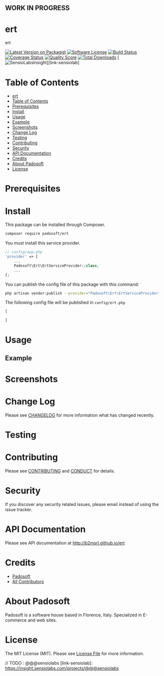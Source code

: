 ## WORK IN PROGRESS
# ert
ert

[![Latest Version on Packagist][ico-version]][link-packagist]
[![Software License][ico-license]](LICENSE.md)
[![Build Status][ico-travis]][link-travis]
[![Coverage Status][ico-scrutinizer]][link-scrutinizer]
[![Quality Score][ico-code-quality]][link-code-quality]
[![Total Downloads][ico-downloads]][link-downloads]
[![SensioLabsInsight][ico-sensiolab]][link-sensiolab]

Table of Contents
=================

  * [ert](#ert)
  * [Table of Contents](#table-of-contents)
  * [Prerequisites](#prerequisites)
  * [Install](#install)
  * [Usage](#usage)
  * [Example](#example)
  * [Screenshots](#screenshots)
  * [Change Log](#change-log)
  * [Testing](#testing)
  * [Contributing](#contributing)
  * [Security](#security)
  * [API Documentation](#api-documentation)
  * [Credits](#credits)
  * [About Padosoft](#about-padosoft)
  * [License](#license)

# Prerequisites

# Install

This package can be installed through Composer.

``` bash
composer require padosoft/ert
```
You must install this service provider.

``` php
// config/app.php
'provider' => [
    ...
    Padosoft\Ert\ErtServiceProvider::class,
    ...
];
```

You can publish the config file of this package with this command:
``` bash
php artisan vendor:publish --provider="Padosoft\Ert\ErtServiceProvider"
```
The following config file will be published in `config/ert.php`
``` php
[

]
```

# Usage

## Example

# Screenshots

# Change Log
Please see [CHANGELOG](CHANGELOG.md) for more information what has changed recently.

# Testing

# Contributing

Please see [CONTRIBUTING](CONTRIBUTING.md) and [CONDUCT](CONDUCT.md) for details.

# Security

If you discover any security related issues, please email  instead of using the issue tracker.

# API Documentation

Please see API documentation at http://b2msrl.github.io/ert

# Credits

- [Padosoft](https://github.com/padosoft)
- [All Contributors](../../contributors)

# About Padosoft
Padosoft is a software house based in Florence, Italy. Specialized in E-commerce and web sites.

# License

The MIT License (MIT). Please see [License File](LICENSE.md) for more information.


[ico-version]: https://img.shields.io/packagist/v/padosoft/ert.svg?style=flat-square
[ico-license]: https://img.shields.io/badge/license-MIT-brightgreen.svg?style=flat-square
[ico-travis]: https://img.shields.io/travis/padosoft/ert/master.svg?style=flat-square
[ico-scrutinizer]: https://img.shields.io/scrutinizer/coverage/g/padosoft/ert.svg?style=flat-square
[ico-code-quality]: https://img.shields.io/scrutinizer/g/padosoft/ert.svg?style=flat-square
[ico-downloads]: https://img.shields.io/packagist/dt/padosoft/ert.svg?style=flat-square
[ico-sensiolab]: https://insight.sensiolabs.com/projects/@@@sensiolab/small.png

[link-packagist]: https://packagist.org/packages/padosoft/ert
[link-travis]: https://travis-ci.org/padosoft/ert
[link-scrutinizer]: https://scrutinizer-ci.com/g/padosoft/ert/code-structure
[link-code-quality]: https://scrutinizer-ci.com/g/padosoft/ert
[link-downloads]: https://packagist.org/packages/padosoft/ert
// TODO : @@@sensiolabs
[link-sensiolab]: https://insight.sensiolabs.com/projects/@@@sensiolabs
